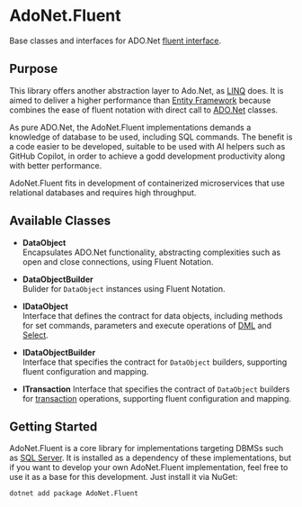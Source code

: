 # AdoNet.Fluent
Base classes and interfaces for ADO.Net [fluent interface](https://en.wikipedia.org/wiki/Fluent_interface).

## Purpose
This library offers another abstraction layer to Ado.Net, as [LINQ](https://learn.microsoft.com/en-us/dotnet/standard/linq/) does. It is aimed to deliver a higher performance than [Entity Framework](https://learn.microsoft.com/en-us/ef/ef6/) because combines the ease of fluent notation with direct call to [ADO.Net](https://learn.microsoft.com/en-us/dotnet/framework/data/adonet/) classes.

As pure ADO.Net, the AdoNet.Fluent implementations demands a knowledge of database to be used, including SQL commands. The benefit is a code easier to be developed, suitable to be used with AI helpers such as GitHub Copilot, in order to achieve a godd development productivity along with better performance.

AdoNet.Fluent fits in development of containerized microservices that use relational databases and requires high throughput.

## Available Classes

- **DataObject**  
  Encapsulates ADO.Net functionality, abstracting complexities such as open and close connections, using Fluent Notation.

- **DataObjectBuilder**  
  Bulider for `DataObject` instances using Fluent Notation.

- **IDataObject**  
  Interface that defines the contract for data objects, including methods for set commands, parameters and execute operations of [DML](https://en.wikipedia.org/wiki/Data_manipulation_language) and [Select](https://en.wikipedia.org/wiki/Select_(SQL)).

- **IDataObjectBuilder**  
  Interface that specifies the contract for `DataObject` builders, supporting fluent configuration and mapping.

- **ITransaction**
  Interface that specifies the contract of `DataObject` builders for [transaction](https://en.wikipedia.org/wiki/Database_transaction) operations, supporting fluent configuration and mapping.

## Getting Started

AdoNet.Fluent is a core library for implementations targeting DBMSs such as [SQL Server](https://github.com/marcoshidalgonunes/AdoNet.Fluent.SqlServer). It is installed as a dependency of these implementations, but if you want to develop your own AdoNet.Fluent implementation, feel free to use it as a base for this development. Just install it via NuGet:

```script
dotnet add package AdoNet.Fluent
```
